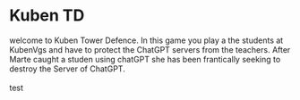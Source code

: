 <H1>Kuben TD</h1>
<p1>welcome to Kuben Tower Defence. In this game you play a the students at KubenVgs and have to protect the ChatGPT servers from the teachers. After Marte caught a studen using chatGPT she has been frantically seeking to destroy the Server of ChatGPT.<p1>
<p1><br><br>test <p1>